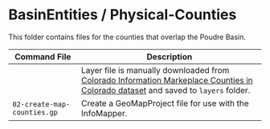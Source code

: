 # BasinEntities / Physical-Counties #

This folder contains files for the counties that overlap the Poudre Basin.

| **Command File** | **Description** |
| -- | -- |
|  | Layer file is manually downloaded from [Colorado Information Markeplace Counties in Colorado dataset](https://data.colorado.gov/Transportation/Counties-in-Colorado/67vn-ijga) and saved to `layers` folder. |
| `02-create-map-counties.gp` | Create a GeoMapProject file for use with the InfoMapper. |
